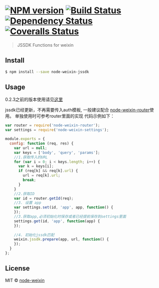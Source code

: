 #  [![NPM version][npm-image]][npm-url] [![Build Status][travis-image]][travis-url] [![Dependency Status][daviddm-image]][daviddm-url]  [![Coveralls Status][coveralls-image]][coveralls-url]

> JSSDK Functions for weixin


## Install

```sh
$ npm install --save node-weixin-jssdk
```


## Usage

0.2.3之前的版本使用请见[这里](https://github.com/node-weixin/node-weixin-jssdk/wiki/0.2.3%E5%8F%8A%E4%B9%8B%E5%89%8D%E7%9A%84%E7%89%88%E6%9C%AC%E7%9A%84%E4%BD%BF%E7%94%A8%E6%96%B9%E6%B3%95)

jssdk已经更新，不再需要传入auth模板,
一般建议配合 [node-weixin-router](https://github.com/node-weixin/node-weixin-router)使用。
单独使用时可参考router里面的实现
代码示例如下：

```js
var router = require('node-weixin-router');
var settings = require('node-weixin-settings');

module.exports = {
  config: function (req, res) {
    var url = null;
    var keys = ['body', 'query', 'params'];
    //1.获取传入的URL
    for (var i = 0; i < keys.length; i++) {
      var k = keys[i];
      if (req[k] && req[k].url) {
        url = req[k].url;
        break;
      }
    }
    //2.获取ID
    var id = router.getId(req);
    //3. 设置 app 
    var settings.set(id, 'app', app, function() {
    });
    //3.获取app,必须初始化时保存或者已经提前保存到settings里面
    settings.get(id, 'app', function(app) {
    });
    
    //4. 初始化jssdk匹配
    weixin.jssdk.prepare(app, url, function() {
    });
  }
};
```


## License

MIT © [node-weixin](blog.3gcnbeta.com)


[npm-image]: https://badge.fury.io/js/node-weixin-jssdk.svg
[npm-url]: https://npmjs.org/package/node-weixin-jssdk
[travis-image]: https://travis-ci.org/node-weixin/node-weixin-jssdk.svg?branch=master
[travis-url]: https://travis-ci.org/node-weixin/node-weixin-jssdk
[daviddm-image]: https://david-dm.org/node-weixin/node-weixin-jssdk.svg?theme=shields.io
[daviddm-url]: https://david-dm.org/node-weixin/node-weixin-jssdk
[coveralls-image]: https://coveralls.io/repos/node-weixin/node-weixin-jssdk/badge.svg?branch=master&service=github
[coveralls-url]: https://coveralls.io/github/node-weixin/node-weixin-jssdk?branch=master
